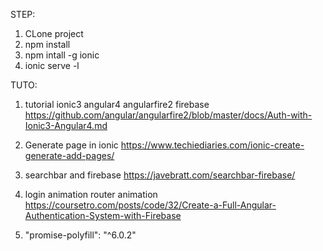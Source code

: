 STEP:

1. CLone project
2. npm install
3. npm intall -g ionic
4. ionic serve -l

TUTO:

1. tutorial ionic3 angular4 angularfire2 firebase
https://github.com/angular/angularfire2/blob/master/docs/Auth-with-Ionic3-Angular4.md

2. Generate page in ionic
https://www.techiediaries.com/ionic-create-generate-add-pages/

3. searchbar and firebase
https://javebratt.com/searchbar-firebase/

4. login animation router animation
https://coursetro.com/posts/code/32/Create-a-Full-Angular-Authentication-System-with-Firebase

5. "promise-polyfill": "^6.0.2"
